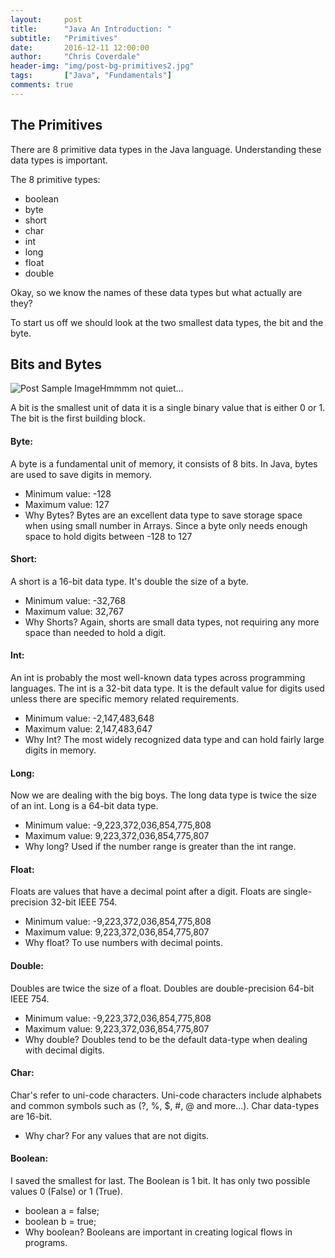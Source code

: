 ```yaml
---
layout:     post
title:      "Java An Introduction: "
subtitle:   "Primitives"
date:       2016-12-11 12:00:00
author:     "Chris Coverdale"
header-img: "img/post-bg-primitives2.jpg"
tags:       ["Java", "Fundamentals"]
comments: true
---
```

<h2 class="section-heading">The Primitives</h2>
<p>There are 8 primitive data types in the Java language. Understanding these data types is important.</p>

<p>The 8 primitive types:
   <ul>
  <li>boolean</li>
  <li>byte</li>
  <li>short</li>
  <li>char</li>
  <li>int</li>
  <li>long</li>
  <li>float</li>
  <li>double</li>
  </ul></p>

<p>Okay, so we know the names of these data types but what actually are they?</p>
<p>To start us off we should look at the two smallest data types, the bit and the byte.</p>

<h2 class="section-heading">Bits and Bytes</h2>

<div class="centerImage"><img src="{{ site.baseurl }}/img/post-sample-biting.jpg" alt="Post Sample Image" ><span class="caption text-muted">Hmmmm not quiet...</span></div>

<p>A bit is the smallest unit of data it is a single binary value that is either 0 or 1. The bit is the first building block.</p>

<p><h4>Byte:</h4> A byte is a fundamental unit of memory, it consists of 8 bits. In Java, bytes are used to save digits in memory.
<ul>
<li>Minimum value: -128</li>
<li>Maximum value: 127</li>
<li>Why Bytes? Bytes are an excellent data type to save storage space when using small number in Arrays. Since a byte only needs enough space to hold digits between -128 to 127</li>
</ul>

<p><h4>Short:</h4> A short is a 16-bit data type. It's double the size of a byte.
<ul>
<li>Minimum value: -32,768</li>
<li>Maximum value: 32,767</li>
<li>Why Shorts? Again, shorts are small data types, not requiring any more space than needed to hold a digit.</li>
</ul>

<p><h4>Int:</h4> An int is probably the most well-known data types across programming languages. The int is a 32-bit data type. It is the default value for digits used unless there are specific memory related requirements.
<ul>
<li>Minimum value: -2,147,483,648</li>
<li>Maximum value: 2,147,483,647 </li>
<li>Why Int? The most widely recognized data type and can hold fairly large digits in memory.</li>
</ul>

<p><h4>Long:</h4> Now we are dealing with the big boys. The long data type is twice the size of an int. Long is a 64-bit data type.
<ul>
<li>Minimum value: -9,223,372,036,854,775,808</li>
<li>Maximum value: 9,223,372,036,854,775,807</li>
<li>Why long? Used if the number range is greater than the int range.</li>
</ul>

<p><h4>Float:</h4> Floats are values that have a decimal point after a digit. Floats are  single-precision 32-bit IEEE 754.
<ul>
<li>Minimum value: -9,223,372,036,854,775,808</li>
<li>Maximum value: 9,223,372,036,854,775,807</li>
<li>Why float? To use numbers with decimal points.</li>
</ul>

<p><h4>Double:</h4> Doubles are twice the size of a float. Doubles are double-precision 64-bit IEEE 754.
<ul>
<li>Minimum value: -9,223,372,036,854,775,808</li>
<li>Maximum value: 9,223,372,036,854,775,807</li>
<li>Why double? Doubles tend to be the default data-type when dealing with decimal digits.</li>
</ul>

<p><h4>Char:</h4> Char's refer to uni-code characters. Uni-code characters include alphabets and common symbols such as (?, %, $, #, @ and more...). Char data-types are 16-bit.
<ul>
<li>Why char? For any values that are not digits.</li>
</ul>

<p><h4>Boolean:</h4> I saved the smallest for last. The Boolean is 1 bit. It has only two possible values 0 (False) or 1 (True).
<ul>
<li>boolean a = false;</li>
<li>boolean b = true;</li>
<li>Why boolean? Booleans are important in creating logical flows in programs.</li>
</ul>
